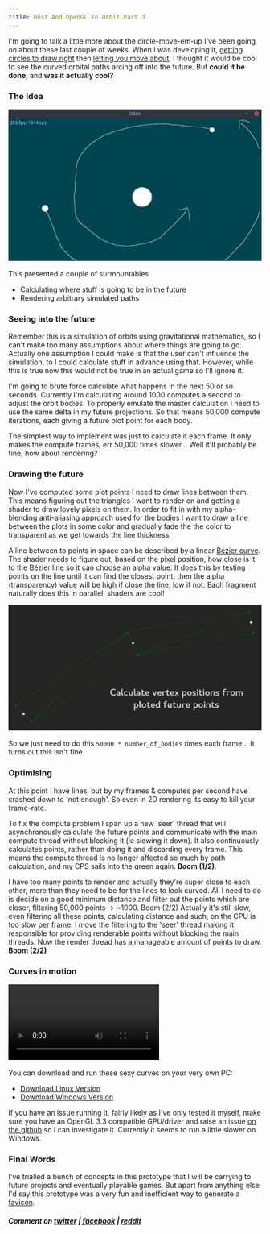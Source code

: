 ```yaml
---
title: Rust And OpenGL In Orbit Part 3
---
```

I'm going to talk a little more about the circle-move-em-up I've been going on about these last couple of weeks. When I was developing it, [getting circles to draw right](/2017/06/09/rust-and-opengl-in-orbit.html) then [letting you move about](/2017/06/16/rust-and-opengl-in-orbit-p2.html), I thought it would be cool to see the curved orbital paths arcing off into the future. But **could it be done**, and **was it actually cool?**

### The Idea
![](/assets/orbit-p3/path-sketch.png "Kinda like this")

This presented a couple of surmountables
* Calculating where stuff is going to be in the future
* Rendering arbitrary simulated paths

### Seeing into the future
Remember this is a simulation of orbits using gravitational mathematics, so I can't make too many assumptions about where things are going to go. Actually one assumption I could make is that the user can't influence the simulation, to I could calculate stuff in advance using that. However, while this is true now this would not be true in an actual game so I'll ignore it.

I'm going to brute force calculate what happens in the next 50 or so seconds. Currently I'm calculating around 1000 computes a second to adjust the orbit bodies. To properly emulate the master calculation I need to use the same delta in my future projections. So that means 50,000 compute iterations, each giving a future plot point for each body.

The simplest way to implement was just to calculate it each frame. It only makes the compute frames, err 50,000 times slower... Well it'll probably be fine, how about rendering?

### Drawing the future
Now I've computed some plot points I need to draw lines between them. This means figuring out the triangles I want to render on and getting a shader to draw lovely pixels on them. In order to fit in with my alpha-blending anti-aliasing approach used for the bodies I want to draw a line between the plots in some color and gradually fade the the color to transparent as we get towards the line thickness.

A line between to points in space can be described by a linear [Bézier curve](https://en.wikipedia.org/wiki/B%C3%A9zier_curve). The shader needs to figure out, based on the pixel position, how close is it to the Bézier line so it can choose an alpha value. It does this by testing points on the line until it can find the closest point, then the alpha (transparency) value will be high if close the line, low if not. Each fragment naturally does this in parallel, shaders are cool!

![](/assets/orbit-p3/render-future.gif)

So we just need to do this `50000 * number_of_bodies` times each frame... It turns out this isn't fine.

### Optimising
At this point I have lines, but by my frames & computes per second have crashed down to 'not enough'. So even in 2D rendering its easy to kill your frame-rate.

To fix the compute problem I span up a new 'seer' thread that will asynchronously calculate the future points and communicate with the main compute thread without blocking it (ie slowing it down). It also continuously calculates points, rather than doing it and discarding every frame. This means the compute thread is no longer affected so much by path calculation, and my CPS sails into the green again. **Boom (1/2)**.

I have too many points to render and actually they're super close to each other, more than they need to be for the lines to look curved. All I need to do is decide on a good minimum distance and filter out the points which are closer, filtering 50,000 points -> ~1000. ~~Boom (2/2)~~ Actually it's still slow, even filtering all these points, calculating distance and such, on the CPU is too slow per frame. I move the filtering to the 'seer' thread making it responsible for providing renderable points without blocking the main threads. Now the render thread has a manageable amount of points to draw. **Boom (2/2)**

### Curves in motion
<video src="/assets/orbit-p3/curves-600k.webm" loop autoplay controls></video>

You can download and run these sexy curves on your very own PC:
* [Download Linux Version](https://github.com/alex-butler-games/prototype-orbit/releases/download/0.1/prototype-orbit-linux-x86_64.zip)
* [Download Windows Version](https://github.com/alex-butler-games/prototype-orbit/releases/download/0.1/prototype-orbit-windows-x86_64.zip)

If you have an issue running it, fairly likely as I've only tested it myself, make sure you have an OpenGL 3.3 compatible GPU/driver and raise an issue [on the github](https://github.com/alex-butler-games/prototype-orbit/issues) so I can investigate it. Currently it seems to run a little slower on Windows.


### Final Words
I've trialled a bunch of concepts in this prototype that I will be carrying to future projects and eventually playable games. But apart from anything else I'd say this prototype was a very fun and inefficient way to generate a [favicon](https://en.wikipedia.org/wiki/Favicon).

##### Comment on [twitter](https://twitter.com/alexbutlergames/status/878253690351607808) | [facebook](https://www.facebook.com/alexbutlergames/posts/1479791112108271) | [reddit](https://www.reddit.com/r/devblogs/comments/6j1gcs/that_guy_that_quit_his_job_to_make_games_this/)
